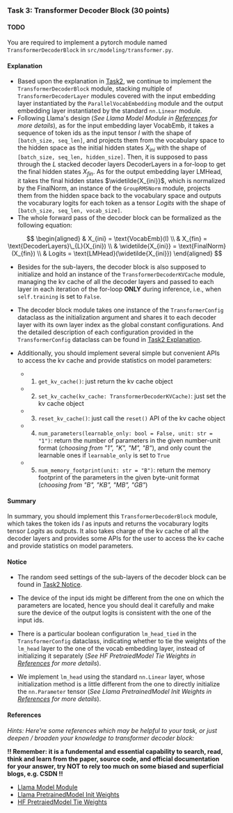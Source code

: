 ### Task 3: Transformer Decoder Block (30 points)


#### TODO

You are required to implement a pytorch module named `TransformerDecoderBlock` in `src/modeling/transformer.py`.


#### Explanation

* Based upon the explanation in [Task2](./task2.md), we continue to implement the `TransformerDecoderBlock` module, stacking multiple of `TransformerDecoderLayer` modules covered with the input embedding layer instantiated by the `ParallelVocabEmbedding` module and the output embedding layer instantiated by the standard `nn.Linear` module.
* Following Llama's design (*See Llama Model Module in [References](#references) for more details*), as for the input embedding layer $\text{VocabEmb}$, it takes a sequence of token ids as the input tensor $I$ with the shape of `[batch_size, seq_len]`, and projects them from the vocabulary space to the hidden space as the initial hidden states $X_{ini}$ with the shape of `[batch_size, seq_len, hidden_size]`. Then, it is supposed to pass through the $L$ stacked decoder layers $\text{DecoderLayers}$ in a for-loop to get the final hidden states $X_{fin}$. As for the output embedding layer $\text{LMHead}$, it takes the final hidden states $\widetilde{X_{ini}}$, which is normalized by the $\text{FinalNorm}$, an instance of the `GroupRMSNorm` module, projects them from the hidden space back to the vocabulary space and outputs the vocaburary logits for each token as a tensor $Logits$ with the shape of `[batch_size, seq_len, vocab_size]`.
* The whole forward pass of the decoder block can be formalized as the following equation:

$$
\begin{aligned}
& X_{ini} = \text{VocabEmb}(I) \\
& X_{fin} = \text{DecoderLayers}\_{L}(X_{ini}) \\
& \widetilde{X_{ini}} = \text{FinalNorm}(X_{fin}) \\
& Logits = \text{LMHead}(\widetilde{X_{ini}})
\end{aligned}
$$

* Besides for the sub-layers, the decoder block is also supposed to initialize and hold an instance of the `TransformerDecoderKVCache` module, managing the kv cache of all the decoder layers and passed to each layer in each iteration of the for-loop **ONLY** during inference, i.e., when `self.training` is set to `False`.

* The decoder block module takes one instance of the `TransformerConfig` dataclass as the initialization argument and shares it to each decoder layer with its own layer index as the global constant configurations. And the detailed description of each configuration provided in the `TransformerConfig` dataclass can be found in [Task2 Explanation](./task2.md#explanation).

* Additionally, you should implement several simple but convenient APIs to access the kv cache and provide statistics on model parameters:
    * 1. `get_kv_cache()`: just return the kv cache object
    * 2. `set_kv_cache(kv_cache: TransformerDecoderKVCache)`: just set the kv cache object
    * 3. `reset_kv_cache()`: just call the `reset()` API of the kv cache object
    * 4. `num_parameters(learnable_only: bool = False, unit: str = "1")`: return the number of parameters in the given number-unit format (*choosing from "1", "K", "M", "B"*), and only count the learnable ones if `learnable_only` is set to `True`
    * 5. `num_memory_footprint(unit: str = "B")`: return the memory footprint of the parameters in the given byte-unit format (*choosing from "B", "KB", "MB", "GB"*)


#### Summary

In summary, you should implement this `TransformerDecoderBlock` module, which takes the token ids $I$ as inputs and returns the vocaburary logits tensor $Logits$ as outputs. It also takes charge of the kv cache of all the decoder layers and provides some APIs for the user to access the kv cache and provide statistics on model parameters.


#### Notice

* The random seed settings of the sub-layers of the decoder block can be found in [Task2 Notice](./task2.md#notice).

* The device of the input ids might be different from the one on which the parameters are located, hence you should deal it carefully and make sure the device of the output logits is consistent with the one of the input ids.

* There is a particular boolean configuration `lm_head_tied` in the `TransformerConfig` dataclass, indicating whether to tie the weights of the `lm_head` layer to the one of the vocab embedding layer, instead of initializing it separately (*See HF PretraiedModel Tie Weights in [References](#references) for more details*).

* We implement `lm_head` using the standard `nn.Linear` layer, whose initialization method is a little different from the one to directly initialize the `nn.Parameter` tensor (*See Llama PretrainedModel Init Weights in [References](#references) for more details*).


#### References

*Hints: Here're some references which may be helpful to your task, or just deepen / broaden your knowledge to transformer decoder block:*

**!! Remember: it is a fundemental and essential capability to search, read, think and learn from the paper, source code, and official documentation for your answer, try NOT to rely too much on some biased and superficial blogs, e.g. CSDN !!**


* [Llama Model Module](https://github.com/huggingface/transformers/blob/v4.46.3/src/transformers/models/llama/modeling_llama.py#L830)
* [Llama PretrainedModel Init Weights](https://github.com/huggingface/transformers/blob/v4.46.3/src/transformers/models/llama/modeling_llama.py#L739)
* [HF PretraiedModel Tie Weights](https://github.com/huggingface/transformers/blob/v4.46.3/src/transformers/modeling_utils.py#L1915)